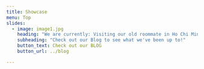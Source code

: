 ```yaml
---
title: Showcase
menu: Top
slides:
  - image: image1.jpg
    heading: "We are currently: Visiting our old roommate in Ho Chi Minh"
    subheading: "Check out our Blog to see what we've been up to!"
    button_text: Check out our BLOG
    button_url: ../blog

---
```

